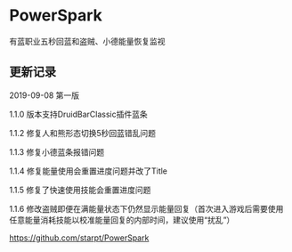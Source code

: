 # PowerSpark

有蓝职业五秒回蓝和盗贼、小德能量恢复监视

## 更新记录
2019-09-08 第一版

1.1.0 版本支持DruidBarClassic插件蓝条

1.1.2 修复人和熊形态切换5秒回蓝错乱问题

1.1.3 修复小德蓝条报错问题

1.1.4 修复能量使用会重置进度问题并改了Title

1.1.5 修复了快速使用技能会重置进度问题

1.1.6 修改盗贼即便在满能量状态下仍然显示能量回复（首次进入游戏后需要使用任意能量消耗技能以校准能量回复的内部时间，建议使用“扰乱”）

https://github.com/starpt/PowerSpark
